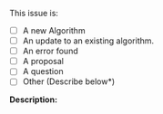 <!--------------------------------------------------------

Thanks for contributing to the All ▲lgorithms Project

Make sure you fill the require information
---------------------------------------------------------->

This issue is: <!-- THIS IS REQUIRE -->

<!-- Mark one by adding an [x] -->

- [ ] A new Algorithm
- [ ] An update to an existing algorithm.
- [ ] An error found
- [ ] A proposal
- [ ] A question
- [ ] Other (Describe below*)

**Description:**

<!-- THIS IS NOT REQUIRE unless you have selected other -->
